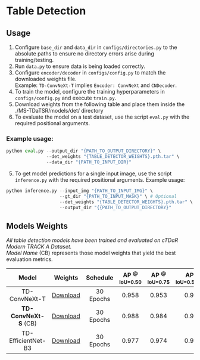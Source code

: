 # Table Detection
## Usage
1. Configure `base_dir` and `data_dir` in `configs/directories.py` to the absolute paths to ensure no directory errors arise during training/testing.
2. Run `data.py` to ensure data is being loaded correctly.
2. Configure `encoder/decoder` in `configs/config.py` to match the downloaded weights file.<br/>Example: `TD-ConvNeXt-T` implies `Encoder: ConvNeXt` and `CNDecoder`.
3. To train the model, configure the training hyperparameters in `configs/config.py` and execute `train.py`.
4. Download weights from the following table and place them inside the ./MS-TDaTSR/models/det/ directory
5. To evaluate the model on a test dataset, use the script `eval.py` with the required positional arguments.
### Example usage:
```python
python eval.py --output_dir "{PATH_TO_OUTPUT_DIRECTORY}" \
               --det_weights "{TABLE_DETECTOR_WEIGHTS}.pth.tar" \
               --data_dir "{PATH_TO_INPUT_DIR}"
```
5. To get model predictions for a single input image, use the script `inference.py` with the required positional arguments. Example usage:
```python
python inference.py --input_img "{PATH_TO_INPUT_IMG}" \
                    --gt_dir "{PATH_TO_INPUT_MASK}" \ # Optional
                    --det_weights "{TABLE_DETECTOR_WEIGHTS}.pth.tar" \
                    --output_dir "{{PATH_TO_OUTPUT_DIRECTORY}"
```
## Models Weights
_All table detection models have been trained and evaluated on cTDaR Modern TRACK A Dataset._<br/>_Model Name_ (CB) represents those model weights that yield the best evaluation metrics.

| Model | Weights | Schedule |AP <sup>@ IoU=0.50</sup> | AP <sup>@ IoU=0.75</sup> | AP <sup>@ IoU=0.50:0.95</sup> |
| :---: | :---: | :---: | :---: | :---: | :---: |
| TD-ConvNeXt-T | [Download](https://drive.google.com/file/d/1-INWLZ8RPdEM5mpqASL7Mx3dvVvpktw_/view?usp=sharing) | 30 Epochs | 0.958 | 0.953 | 0.954 |
| **TD-ConvNeXt-S** (CB) | [Download](https://drive.google.com/file/d/1-A0W1Z0YNWifHLkCDbOutMqSVgz4PRPN/view?usp=sharing) | 30 Epochs | 0.988 | 0.984 | 0.984 |
| TD-EfficientNet-B3 | [Download](https://drive.google.com/file/d/1-2F-DMPX2IL2PMnZxTK_2BkLnRNuF0P9/view?usp=sharing) | 30 Epochs | 0.977 | 0.974 | 0.971 |
